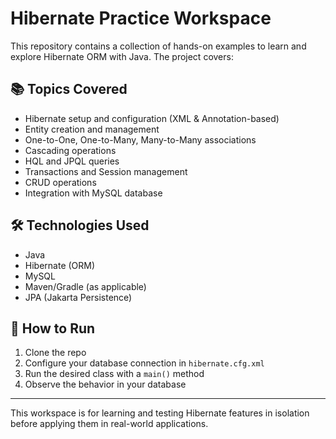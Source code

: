 # Hibernate Practice Workspace

This repository contains a collection of hands-on examples to learn and explore Hibernate ORM with Java. The project covers:

## 📚 Topics Covered
- Hibernate setup and configuration (XML & Annotation-based)
- Entity creation and management
- One-to-One, One-to-Many, Many-to-Many associations
- Cascading operations
- HQL and JPQL queries
- Transactions and Session management
- CRUD operations
- Integration with MySQL database

## 🛠️ Technologies Used
- Java
- Hibernate (ORM)
- MySQL
- Maven/Gradle (as applicable)
- JPA (Jakarta Persistence)

## 🔧 How to Run
1. Clone the repo
2. Configure your database connection in `hibernate.cfg.xml`
3. Run the desired class with a `main()` method
4. Observe the behavior in your database

---

This workspace is for learning and testing Hibernate features in isolation before applying them in real-world applications.
